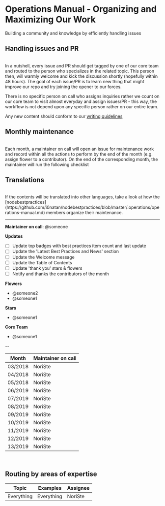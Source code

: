 # Operations Manual - Organizing and Maximizing Our Work
Building a community and knowledge by efficiently handling issues

## Handling issues and PR

<br/>
In a nutshell, every issue and PR should get tagged by one of our core team and routed to the person who specializes in the related topic. This person then, will warmly welcome and kick the discussion shortly (hopefully within 48 hours). The goal of each issue/PR is to learn new thing that might improve our repo and try joining the opener to our forces.

There is no specific person on call who assigns inquiries rather we count on our core team to visit almost everyday and assign issues/PR - this way, the workflow is not depend upon any specific person rather on our entire team.

Any new content should conform to our [writing guidelines](https://github.com/NoriSte/ui-testing-best-practices/blob/master/.operations/writing-guidelines.md)

## Monthly maintenance

<br/>
Each month, a maintainer on call will open an issue for maintenance work and record within all the actions to perform by the end of the month (e.g. assign flower to a contributor). On the end of the corresponding month, the maintainer will run the following checklist

## Translations

<br/>
If the contents will be translated into other languages, take a look at how the [nodebestpractices](https://github.com/i0natan/nodebestpractices/blob/master/.operations/operations-manual.md) members organize their maintenance.

 ---

**Maintainer on call**: @someone

**Updates**

- [ ] Update top badges with best practices item count and last update
- [ ] Update the 'Latest Best Practices and News' section
- [ ] Update the Welcome message
- [ ] Update the Table of Contents
- [ ] Update 'thank you' stars & flowers
- [ ] Notify and thanks the contributors of the month

**Flowers**
- @someone2
- @someone1

**Stars**
- @someone1

**Core Team**
- @someone1

--

| Month   | Maintainer on call |
|---------|--------------------|
| 03/2018 | NoriSte            |
| 04/2018 | NoriSte            |
| 05/2018 | NoriSte            |
| 06/2019 | NoriSte            |
| 07/2019 | NoriSte            |
| 08/2019 | NoriSte            |
| 09/2019 | NoriSte            |
| 10/2019 | NoriSte            |
| 11/2019 | NoriSte            |
| 12/2019 | NoriSte            |
| 13/2019 | NoriSte            |


<br/>

## Routing by areas of expertise

| Topic      | Examples   | Assignee |
|------------|------------|----------|
| Everything | Everything | NoriSte  |
